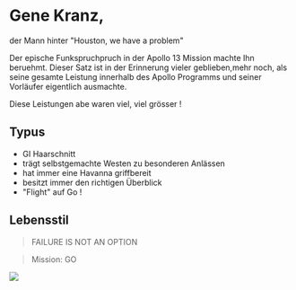 # Gene Kranz, 

der Mann hinter "Houston, we have a problem"



Der epische Funkspruchpruch in der Apollo 13 Mission machte Ihn beruehmt.
Dieser Satz ist in der Erinnerung vieler geblieben,mehr noch, als seine gesamte Leistung innerhalb des Apollo Programms und seiner Vorläufer eigentlich ausmachte.

Diese Leistungen abe waren viel, viel grösser !

## Typus
* GI Haarschnitt
* trägt selbstgemachte Westen zu besonderen Anlässen
* hat immer eine Havanna griffbereit
* besitzt immer den richtigen Überblick
* "Flight" auf Go !


## Lebensstil
> FAILURE IS NOT AN OPTION

> Mission: GO


<img src="https://upload.wikimedia.org/wikipedia/commons/c/cf/Gene_kranz2.jpg"/>


